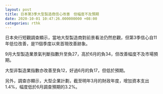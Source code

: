 ```yaml
---
layout: post
title: 日本第3季大型製造商信心改善　但幅度不及預期
date: 2020-10-01 10:47:26.000000000 +08:00
categories: rthk
---
```


日本央行短觀調查顯示，當地大型製造商對前景看法仍然悲觀，但第3季信心自11年低位改善，是11個季度以來首現改善跡象。

9月大型製造業景氣判斷指數升至負27，高於6月的負34，但改善幅度不及市場預期。

大型非製造業指數亦改善至負12，好過6月的負17，但低於預期。

另外，調查亦顯示，大型企業計劃，截至明年3月的財政年度，增加資本支出1.4%，幅度低於6月調查預期的3.2%。
